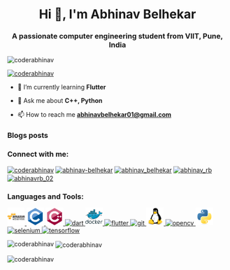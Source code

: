 <h1 align="center">Hi 👋, I'm Abhinav Belhekar</h1>
<h3 align="center">A passionate computer engineering student from VIIT, Pune, India</h3>

<p align="left"> <img src="https://komarev.com/ghpvc/?username=coderabhinav&label=Profile%20views&color=0e75b6&style=flat" alt="coderabhinav" /> </p>

<p align="left"> <a href="https://github.com/ryo-ma/github-profile-trophy"><img src="https://github-profile-trophy.vercel.app/?username=coderabhinav" alt="coderabhinav" /></a> </p>

- 🌱 I’m currently learning **Flutter**

- 💬 Ask me about **C++, Python**

- 📫 How to reach me **abhinavbelhekar01@gmail.com**

### Blogs posts
<!-- BLOG-POST-LIST:START -->
<!-- BLOG-POST-LIST:END -->

<h3 align="left">Connect with me:</h3>
<p align="left">
<a href="https://dev.to/coderabhinav" target="blank"><img align="center" src="https://cdn.jsdelivr.net/npm/simple-icons@3.0.1/icons/dev-dot-to.svg" alt="coderabhinav" height="30" width="40" /></a>
<a href="https://linkedin.com/in/abhinav-belhekar" target="blank"><img align="center" src="https://raw.githubusercontent.com/rahuldkjain/github-profile-readme-generator/master/src/images/icons/Social/linked-in-alt.svg" alt="abhinav-belhekar" height="30" width="40" /></a>
<a href="https://instagram.com/abhinav_belhekar" target="blank"><img align="center" src="https://raw.githubusercontent.com/rahuldkjain/github-profile-readme-generator/master/src/images/icons/Social/instagram.svg" alt="abhinav_belhekar" height="30" width="40" /></a>
<a href="https://www.codechef.com/users/abhinav_rb" target="blank"><img align="center" src="https://cdn.jsdelivr.net/npm/simple-icons@3.1.0/icons/codechef.svg" alt="abhinav_rb" height="30" width="40" /></a>
<a href="https://www.hackerrank.com/abhinavrb_02" target="blank"><img align="center" src="https://raw.githubusercontent.com/rahuldkjain/github-profile-readme-generator/master/src/images/icons/Social/hackerrank.svg" alt="abhinavrb_02" height="30" width="40" /></a>
</p>

<h3 align="left">Languages and Tools:</h3>
<p align="left"> <a href="https://aws.amazon.com" target="_blank"> <img src="https://raw.githubusercontent.com/devicons/devicon/master/icons/amazonwebservices/amazonwebservices-original-wordmark.svg" alt="aws" width="40" height="40"/> </a> <a href="https://www.cprogramming.com/" target="_blank"> <img src="https://raw.githubusercontent.com/devicons/devicon/master/icons/c/c-original.svg" alt="c" width="40" height="40"/> </a> <a href="https://www.w3schools.com/cpp/" target="_blank"> <img src="https://raw.githubusercontent.com/devicons/devicon/master/icons/cplusplus/cplusplus-original.svg" alt="cplusplus" width="40" height="40"/> </a> <a href="https://dart.dev" target="_blank"> <img src="https://www.vectorlogo.zone/logos/dartlang/dartlang-icon.svg" alt="dart" width="40" height="40"/> </a> <a href="https://www.docker.com/" target="_blank"> <img src="https://raw.githubusercontent.com/devicons/devicon/master/icons/docker/docker-original-wordmark.svg" alt="docker" width="40" height="40"/> </a> <a href="https://flutter.dev" target="_blank"> <img src="https://www.vectorlogo.zone/logos/flutterio/flutterio-icon.svg" alt="flutter" width="40" height="40"/> </a> <a href="https://git-scm.com/" target="_blank"> <img src="https://www.vectorlogo.zone/logos/git-scm/git-scm-icon.svg" alt="git" width="40" height="40"/> </a> <a href="https://www.linux.org/" target="_blank"> <img src="https://raw.githubusercontent.com/devicons/devicon/master/icons/linux/linux-original.svg" alt="linux" width="40" height="40"/> </a> <a href="https://opencv.org/" target="_blank"> <img src="https://www.vectorlogo.zone/logos/opencv/opencv-icon.svg" alt="opencv" width="40" height="40"/> </a> <a href="https://www.python.org" target="_blank"> <img src="https://raw.githubusercontent.com/devicons/devicon/master/icons/python/python-original.svg" alt="python" width="40" height="40"/> </a> <a href="https://www.selenium.dev" target="_blank"> <img src="https://raw.githubusercontent.com/detain/svg-logos/780f25886640cef088af994181646db2f6b1a3f8/svg/selenium-logo.svg" alt="selenium" width="40" height="40"/> </a> <a href="https://www.tensorflow.org" target="_blank"> <img src="https://www.vectorlogo.zone/logos/tensorflow/tensorflow-icon.svg" alt="tensorflow" width="40" height="40"/> </a> </p>

<p><img align="left" src="https://github-readme-stats.vercel.app/api/top-langs?username=coderabhinav&show_icons=true&locale=en&layout=compact" alt="coderabhinav" /></p>

<p>&nbsp;<img align="center" src="https://github-readme-stats.vercel.app/api?username=coderabhinav&show_icons=true&locale=en" alt="coderabhinav" /></p>

<p><img align="center" src="https://github-readme-streak-stats.herokuapp.com/?user=coderabhinav&" alt="coderabhinav" /></p>

